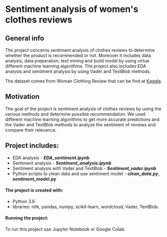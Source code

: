 # Sentiment analysis of women's clothes reviews 

## General info

The project concerns sentiment analysis of clothes reviews to determine whether the product is recommended or not. Moreover it includes data analysis, data preparation, text mining and build model by using virtue different machine learning algorithms. The project also includes EDA analysis and sentiment analysis by using Vader and TextBlob methods.

The dataset comes from Woman Clothing Review that can be find at [Kaggle](https://www.kaggle.com/nicapotato/womens-ecommerce-clothing-reviews). 

## Motivation
The goal of the project is sentiment analysis of clothes reviews by using the various methods and determine possible recommendation.
We used different machine learning algorithms to get more accurate predictions and the Vader and TextBlob methods to analyze the sentiment of reviews and compare their relevance.

## Project includes:
* EDA analysis - ***EDA_sentiment.ipynb***
* Sentiment analysis - ***Sentiment_analysis.ipynb***
* Sentiment analysis with Vader and TextBlob - ***Sentiment_vader.ipynb***
* Python scripts to clean data and use sentiment model - ***clean_data.py***, ***sentiment_model.py***

#### The project is created with:
* Python 3.6
* libraries: nltk, pandas, numpy, scikit-learn, wordcloud, Vader, TextBlob.

#### Running the project:
To run this project use Jupyter Notebook or Google Colab.
